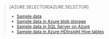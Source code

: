 > [AZURE.SELECTOR]AZURE.SELECTOR]
> 
> * [Sample data](../articles/machine-learning/machine-learning-data-science-sample-data.md)
> * [Sample data in Azure blob storage](../articles/machine-learning/machine-learning-data-science-sample-data-blob.md)
> * [Sample data in SQL Server on Azure](../articles/machine-learning/machine-learning-data-science-sample-data-sql-server.md)
> * [Sample data in Azure HDInsight Hive tables](../articles/machine-learning/machine-learning-data-science-sample-data-hive.md)
> 
> 
